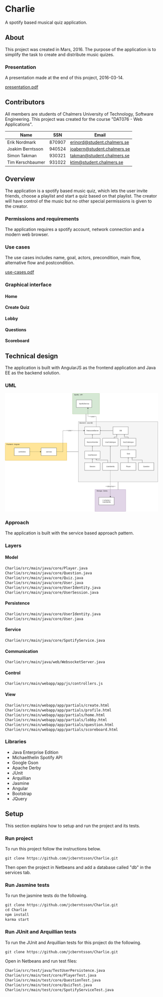 # Charlie
A spotify based musical quiz application.

## About
This project was created in Mars, 2016. The purpose of the application is to simplify the task to create and distribute music quizes. 

### Presentation
A presentation made at the end of this project, 2016-03-14.

[presentation.pdf](docs/presentation.pdf)

## Contributors
All members are students of Chalmers University of Technology, Software Engineering. This project was created for the course "DAT076 - Web Applications".

| Name         		| SSN       | Email  						|
| ----------------- |:---------:| ----------------------------- |
| Erik Nordmark     | 870907 	| erinord@student.chalmers.se 	|
| Joakim Berntsson  | 940524    | joabern@student.chalmers.se 	|
| Simon Takman 		| 930321    | takman@student.chalmers.se 	|
| Tim Kerschbaumer  | 931022	| ktim@student.chalmers.se		|

## Overview
The application is a spotify based music quiz, which lets the user invite friends, choose a playlist and start a quiz based on that playlist. The creator will have control of the music but no other special permissions is given to the creator.

### Permissions and requirements
The application requires a spotify account, network connection and a modern web browser. 

### Use cases
The use cases includes name, goal, actors, precondition, main flow, alternative flow and postcondition. 

[use-cases.pdf](docs/use-cases.pdf)

### Graphical interface

#### Home

#### Create Quiz

#### Lobby

#### Questions

#### Scoreboard

## Technical design
The application is built with AngularJS as the frontend application and Java EE as the backend solution. 

### UML
![UML](docs/images/UML.png)

### Approach
The application is built with the service based approach pattern.

### Layers
#### Model
```
Charlie/src/main/java/core/Player.java
Charlie/src/main/java/core/Question.java
Charlie/src/main/java/core/Quiz.java
Charlie/src/main/java/core/User.java
Charlie/src/main/java/core/UserIdentity.java
Charlie/src/main/java/core/UserSession.java
```
	
#### Persistence
```
Charlie/src/main/java/core/UserIdentity.java
Charlie/src/main/java/core/User.java
```

#### Service
```
Charlie/src/main/java/core/SpotifyService.java
```

#### Communication
```
Charlie/src/main/java/web/WebsocketServer.java
```

#### Control
```
Charlie/src/main/webapp/app/js/controllers.js
```
	
#### View
```
Charlie/src/main/webapp/app/partials/create.html
Charlie/src/main/webapp/app/partials/profile.html
Charlie/src/main/webapp/app/partials/home.html
Charlie/src/main/webapp/app/partials/lobby.html
Charlie/src/main/webapp/app/partials/question.html
Charlie/src/main/webapp/app/partials/scoreboard.html
```

### Libraries
- Java Enterprise Edition
- Michaelthelin Spotify API
- Google Gson
- Apache Derby
- JUnit
- Arquillian
- Jasmine
- Angular
- Bootstrap
- JQuery

## Setup
This section explains how to setup and run the project and its tests.

### Run project
To run this project follow the instructions below.
```
git clone https://github.com/jcberntsson/Charlie.git
```
Then open the project in Netbeans and add a database called "db" in the services tab. 

### Run Jasmine tests
To run the jasmine tests do the following.
```
git clone https://github.com/jcberntsson/Charlie.git
cd Charlie
npm install
karma start
```

### Run JUnit and Arquillian tests
To run the JUnit and Arquillian tests for this project do the following.
```
git clone https://github.com/jcberntsson/Charlie.git
```
Open in Netbeans and run test files: 
```
Charlie/src/test/java/TestUserPersistence.java
Charlie/src/main/test/core/PlayerTest.java
Charlie/src/main/test/core/QuestionTest.java
Charlie/src/main/test/core/QuizTest.java
Charlie/src/main/test/core/SpotifyServiceTest.java
```
